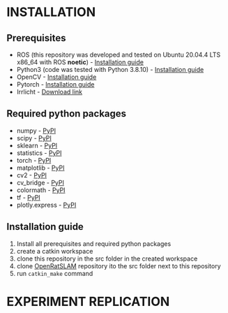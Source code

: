 # INSTALLATION



## Prerequisites

- ROS (this repository was developed and tested on Ubuntu 20.04.4 LTS x86_64 with ROS **noetic**) - [Installation guide](http://wiki.ros.org/noetic/Installation/Ubuntu)
- Python3 (code was tested with Python 3.8.10) - [Installation guide](https://www.digitalocean.com/community/tutorials/how-to-install-python-3-and-set-up-a-programming-environment-on-an-ubuntu-20-04-server)
- OpenCV - [Installation guide](https://vitux.com/opencv_ubuntu/)
- Pytorch - [Installation guide](https://www.linode.com/docs/guides/pytorch-installation-ubuntu-2004/)
- Irrlicht - [Download link](https://sourceforge.net/projects/irrlicht/files/Irrlicht%20SDK/)

## Required python packages
- numpy - [PyPI](https://pypi.org/project/numpy/)
- scipy - [PyPI](https://pypi.org/project/scipy/)
- sklearn - [PyPI](https://pypi.org/project/scikit-learn/)
- statistics - [PyPI](https://pypi.org/project/statistics/)
- torch - [PyPI](https://pypi.org/project/torch/)
- matplotlib - [PyPI](https://pypi.org/project/matplotlib/)
- cv2 - [PyPI](https://pypi.org/project/opencv-python/)
- cv_bridge - [PyPI](https://pypi.org/project/cvbridge3/)
- colormath - [PyPI](https://pypi.org/project/colormath/)
- tf - [PyPI](https://pypi.org/project/tf/)
- plotly.express - [PyPI](https://pypi.org/project/plotly-express/)

## Installation guide

1. Install all prerequisites and required python packages
2. create a catkin workspace
3. clone this repository in the src folder in the created workspace
4. clone [OpenRatSLAM](https://github.com/davidmball/ratslam) repository ito the src folder next to this repository
5. run `catkin_make` command

# EXPERIMENT REPLICATION 